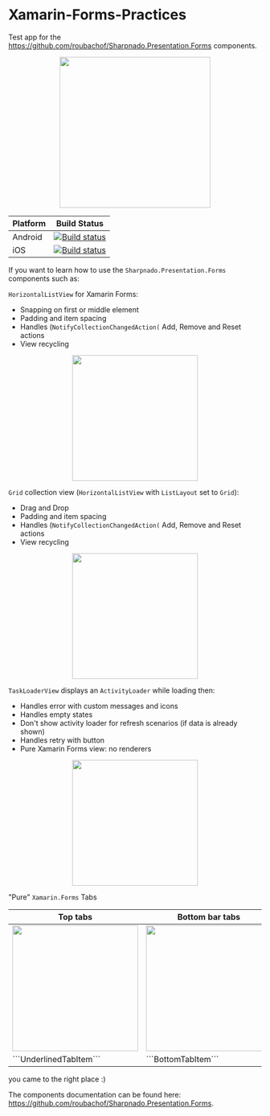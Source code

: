 # Xamarin-Forms-Practices

Test app for the https://github.com/roubachof/Sharpnado.Presentation.Forms components.

<p align="center">
  <img src="__Docs__/will_ferrel.png" width="300"  />
</p>

| Platform | Build Status                                                                                                                             |
| -------- | ---------------------------------------------------------------------------------------------------------------------------------------- |
| Android  | [![Build status](https://build.appcenter.ms/v0.1/apps/23f44cf3-7656-4932-9d82-f654db6afc82/branches/master/badge)](https://appcenter.ms) |
| iOS      | [![Build status](https://build.appcenter.ms/v0.1/apps/ddd14409-1f42-4521-ae8d-6f9891de2714/branches/master/badge)](https://appcenter.ms) |


If you want to learn how to use the ```Sharpnado.Presentation.Forms``` components such as:

```HorizontalListView``` for Xamarin Forms:
  * Snapping on first or middle element
  * Padding and item spacing
  * Handles (```NotifyCollectionChangedAction(``` Add, Remove and Reset actions
  * View recycling

<p align="center">
  <img src="__Docs__/horizontal_snap_center.gif" width="250"  />
</p>

```Grid``` collection view (```HorizontalListView``` with ```ListLayout``` set to ```Grid```):
  * Drag and Drop
  * Padding and item spacing
  * Handles (```NotifyCollectionChangedAction(``` Add, Remove and Reset actions
  * View recycling

<p align="center">
  <img src="__Docs__/drag_and_drop.gif" width="250"  />
</p>

```TaskLoaderView``` displays an ```ActivityLoader``` while loading then:
  * Handles error with custom messages and icons
  * Handles empty states
  * Don't show activity loader for refresh scenarios (if data is already shown)
  * Handles retry with button
  * Pure Xamarin Forms view: no renderers

<p align="center">
  <img src="__Docs__/task_loader_view.gif" width="250"  />
</p>

"Pure" ```Xamarin.Forms``` Tabs

<table>
	<thead>
		<tr>
			<th>Top tabs</th>
			<th>Bottom bar tabs</th>
      <th>Custom tabs</th>
		</tr>
	</thead>
	<tbody>
		<tr>
      <td><img src="__Docs__/top_tabs.gif" width="250" /></td>
  		<td><img src="__Docs__/bottom_tabs.gif" width="250" /></td>
			<td><img src="__Docs__/spam_tabs.gif" width="250" /></td>
		</tr>
    <tr>
      <td>```UnderlinedTabItem```</td>
			<td>```BottomTabItem```</td>
      <td>inherit from ```TabItem```</td>
    </tr>
  </tbody>
</table>


you came to the right place :)

The components documentation can be found here: https://github.com/roubachof/Sharpnado.Presentation.Forms.
